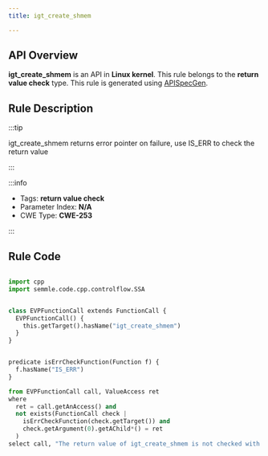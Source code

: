 ```yaml
---
title: igt_create_shmem

---
```



## API Overview
**igt_create_shmem** is an API in **Linux kernel**. This rule belongs to the **return value check** type. This rule is generated using [APISpecGen](../../tools/APISpecGen).
## Rule Description

:::tip

igt_create_shmem returns error pointer on failure, use IS_ERR to check the return value

:::

:::info

- Tags: **return value check**
- Parameter Index: **N/A**
- CWE Type: **CWE-253**

:::

## Rule Code
```python

import cpp
import semmle.code.cpp.controlflow.SSA


class EVPFunctionCall extends FunctionCall {
  EVPFunctionCall() {
    this.getTarget().hasName("igt_create_shmem")
  }
}


predicate isErrCheckFunction(Function f) {
  f.hasName("IS_ERR") 
}

from EVPFunctionCall call, ValueAccess ret
where
  ret = call.getAnAccess() and
  not exists(FunctionCall check |
    isErrCheckFunction(check.getTarget()) and
    check.getArgument(0).getAChild*() = ret
  )
select call, "The return value of igt_create_shmem is not checked with IS_ERR."
    
```